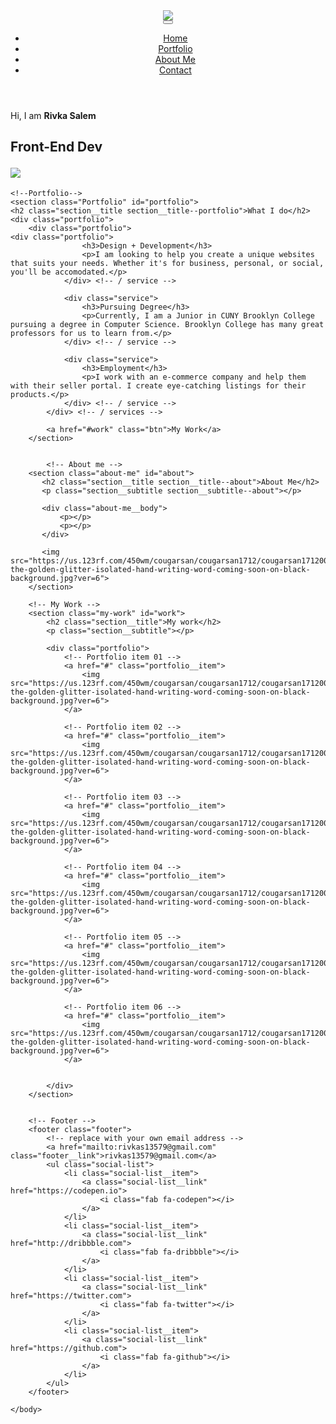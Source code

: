 <!DOCTYPE html>
<html lang="en">
    <head>
        <meta charset="UTF-8">
        <meta name="viewport" content="width=device-width, initial-scale=1.0">
        <title>Rivka Salem - Portfolio</title>
        <link rel="stylesheet" 
	href="https://cdnjs.cloudflare.com/ajax/libs/normalize/7.0.0/normalize.min.css">
        <link rel="stylesheet" 
	href="https://cdnjs.cloudflare.com/ajax/libs/font-awesome/5.11.2/css/all.css" 
	integrity="sha256-46qynGAkLSFpVbEBog43gvNhfrOj+BmwXdxFgVK/Kvc=" crossorigin="anonymous" />  

 </head>
<body>
	<header>
		<div class ="logo">
			<img src ="https://us.123rf.com/450wm/cougarsan/cougarsan1712/cougarsan171200155/92476994-the-golden-glitter-isolated-hand-writing-word-coming-soon-on-black-background.jpg?ver=6">
		</div>
	<button class ="nav-toggle" aria-label="toggle navigation">
		<span class ="hamburger"></span>
	</button>
	<nav class ="nav">
		<ul class="nav__list">
			<li class="nav__item"><a href="#home" class="nav__link">Home</a></li>
			<li class="nav__item"><a href="#portfolio" class="nav__link">Portfolio</a></li>
			<li class="nav__item"><a href="#about" class="nav__link">About Me</a></li>
			<li class="nav__item"><a href="#contact" class="nav__link">Contact</a></li>
		</ul>
	</header>
	<!--Introduction-->
	<section class="intro" id="home">
		<h1 class="section__title section__title--intro"></h1>
			Hi, I am <strong> Rivka Salem</strong>
		<h1>
	<p class="section__subtitle section__subtitle--intro">Front-End Dev</p>
	<img src="https://us.123rf.com/450wm/cougarsan/cougarsan1712/cougarsan171200155/92476994-the-golden-glitter-isolated-hand-writing-word-coming-soon-on-black-background.jpg?ver=6">
	</section>

	<!--Portfolio-->
	<section class="Portfolio" id="portfolio">
	<h2 class="section__title section__title--portfolio">What I do</h2>
	<div class="portfolio">
		<div class="portfolio">
	<div class="portfolio">
                    <h3>Design + Development</h3>
                    <p>I am looking to help you create a unique websites that suits your needs. Whether it's for business, personal, or social, you'll be accomodated.</p>
                </div> <!-- / service -->
                
                <div class="service">
                    <h3>Pursuing Degree</h3>
                    <p>Currently, I am a Junior in CUNY Brooklyn College pursuing a degree in Computer Science. Brooklyn College has many great professors for us to learn from.</p>
                </div> <!-- / service -->
                
                <div class="service">
                    <h3>Employment</h3>
                    <p>I work with an e-commerce company and help them with their seller portal. I create eye-catching listings for their products.</p>
                </div> <!-- / service -->
            </div> <!-- / services -->
            
            <a href="#work" class="btn">My Work</a>
        </section>
        
        
            <!-- About me -->
        <section class="about-me" id="about">
           <h2 class="section__title section__title--about">About Me</h2>
           <p class="section__subtitle section__subtitle--about"></p>
           
           <div class="about-me__body">
               <p></p>
               <p></p>
           </div>
           
           <img src="https://us.123rf.com/450wm/cougarsan/cougarsan1712/cougarsan171200155/92476994-the-golden-glitter-isolated-hand-writing-word-coming-soon-on-black-background.jpg?ver=6">
        </section>
        
        <!-- My Work -->
        <section class="my-work" id="work">
            <h2 class="section__title">My work</h2>
            <p class="section__subtitle"></p>
            
            <div class="portfolio">
                <!-- Portfolio item 01 -->
                <a href="#" class="portfolio__item">
                    <img src="https://us.123rf.com/450wm/cougarsan/cougarsan1712/cougarsan171200155/92476994-the-golden-glitter-isolated-hand-writing-word-coming-soon-on-black-background.jpg?ver=6">
                </a>
                
                <!-- Portfolio item 02 -->
                <a href="#" class="portfolio__item">
                    <img src="https://us.123rf.com/450wm/cougarsan/cougarsan1712/cougarsan171200155/92476994-the-golden-glitter-isolated-hand-writing-word-coming-soon-on-black-background.jpg?ver=6">
                </a>
                
                <!-- Portfolio item 03 -->
                <a href="#" class="portfolio__item">
                    <img src="https://us.123rf.com/450wm/cougarsan/cougarsan1712/cougarsan171200155/92476994-the-golden-glitter-isolated-hand-writing-word-coming-soon-on-black-background.jpg?ver=6">
                </a>
                
                <!-- Portfolio item 04 -->
                <a href="#" class="portfolio__item">
                    <img src="https://us.123rf.com/450wm/cougarsan/cougarsan1712/cougarsan171200155/92476994-the-golden-glitter-isolated-hand-writing-word-coming-soon-on-black-background.jpg?ver=6">
                </a>
                
                <!-- Portfolio item 05 -->
                <a href="#" class="portfolio__item">
                    <img src="https://us.123rf.com/450wm/cougarsan/cougarsan1712/cougarsan171200155/92476994-the-golden-glitter-isolated-hand-writing-word-coming-soon-on-black-background.jpg?ver=6">
                </a>
                
                <!-- Portfolio item 06 -->
                <a href="#" class="portfolio__item">
                    <img src="https://us.123rf.com/450wm/cougarsan/cougarsan1712/cougarsan171200155/92476994-the-golden-glitter-isolated-hand-writing-word-coming-soon-on-black-background.jpg?ver=6">
                </a>
                

            </div>
        </section>
        
           
        <!-- Footer -->
        <footer class="footer">
            <!-- replace with your own email address -->
            <a href="mailto:rivkas13579@gmail.com" class="footer__link">rivkas13579@gmail.com</a>
            <ul class="social-list">
                <li class="social-list__item">
                    <a class="social-list__link" href="https://codepen.io">
                        <i class="fab fa-codepen"></i>
                    </a>
                </li>
                <li class="social-list__item">
                    <a class="social-list__link" href="http://dribbble.com">
                        <i class="fab fa-dribbble"></i>
                    </a>
                </li>
                <li class="social-list__item">
                    <a class="social-list__link" href="https://twitter.com">
                        <i class="fab fa-twitter"></i>
                    </a>
                </li>
                <li class="social-list__item">
                    <a class="social-list__link" href="https://github.com">
                        <i class="fab fa-github"></i>
                    </a>
                </li>
            </ul>
        </footer>
        
    </body>
</html>
